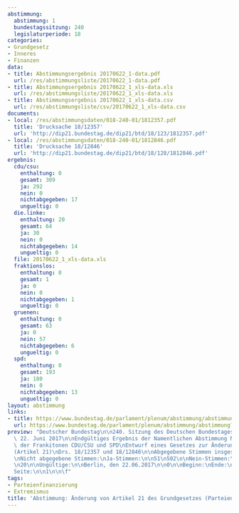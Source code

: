 ```yaml
---
abstimmung:
  abstimmung: 1
  bundestagssitzung: 240
  legislaturperiode: 18
categories:
- Grundgesetz
- Inneres
- Finanzen
data:
- title: Abstimmungsergebnis 20170622_1-data.pdf
  url: /res/abstimmungsliste/20170622_1-data.pdf
- title: Abstimmungsergebnis 20170622_1_xls-data.xls
  url: /res/abstimmungsliste/20170622_1_xls-data.xls
- title: Abstimmungsergebnis 20170622_1_xls-data.csv
  url: /res/abstimmungsliste/csv/20170622_1_xls-data.csv
documents:
- local: /res/abstimmungsdaten/018-240-01/1812357.pdf
  title: 'Drucksache 18/12357'
  url: 'http://dip21.bundestag.de/dip21/btd/18/123/1812357.pdf'
- local: /res/abstimmungsdaten/018-240-01/1812846.pdf
  title: 'Drucksache 18/12846'
  url: 'http://dip21.bundestag.de/dip21/btd/18/128/1812846.pdf'
ergebnis:
  cdu/csu:
    enthaltung: 0
    gesamt: 309
    ja: 292
    nein: 0
    nichtabgegeben: 17
    ungueltig: 0
  die.linke:
    enthaltung: 20
    gesamt: 64
    ja: 30
    nein: 0
    nichtabgegeben: 14
    ungueltig: 0
  file: 20170622_1_xls-data.xls
  fraktionslos:
    enthaltung: 0
    gesamt: 1
    ja: 0
    nein: 0
    nichtabgegeben: 1
    ungueltig: 0
  gruenen:
    enthaltung: 0
    gesamt: 63
    ja: 0
    nein: 57
    nichtabgegeben: 6
    ungueltig: 0
  spd:
    enthaltung: 0
    gesamt: 193
    ja: 180
    nein: 0
    nichtabgegeben: 13
    ungueltig: 0
layout: abstimmung
links:
- title: https://www.bundestag.de/parlament/plenum/abstimmung/abstimmung?id=481
  url: https://www.bundestag.de/parlament/plenum/abstimmung/abstimmung?id=481
preview: "Deutscher Bundestag\n\n240. Sitzung des Deutschen Bundestages\nam Donnerstag,\
  \ 22. Juni 2017\n\nEndgültiges Ergebnis der Namentlichen Abstimmung Nr. 1\n\nGesetzentwurf\
  \ der Frankitonen CDU/CSU und SPD\nEntwurf eines Gesetzes zur Änderung des Grundgesetzes\n\
  (Artikel 21)\nDrs. 18/12357 und 18/12846\n\nAbgegebene Stimmen insgesamt:\n\n579\n\
  \nNicht abgegebene Stimmen:\nJa-Stimmen:\n\n51\n502\n\nNein-Stimmen:\n\n57\n\nEnthaltungen:\n\
  \n20\n\nUngültige:\n\nBerlin, den 22.06.2017\n\n0\n\nBeginn:\nEnde:\n\n15:51\n15:54\n\
  Seite:\n\n1\n\n\f"
tags:
- Parteienfinanzierung
- Extremismus
title: 'Abstimmung: Änderung von Artikel 21 des Grundgesetzes (Parteienfinanzierung)'
---
```

